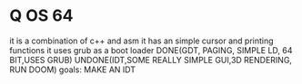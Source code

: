 # Q OS 64
it is a combination of c++ and asm it has an simple cursor and printing functions it uses grub as a boot loader DONE(GDT, PAGING, SIMPLE LD, 64 BIT,USES GRUB) UNDONE(IDT,SOME REALLY SIMPLE GUI,3D RENDERING, RUN DOOM)
goals:
  MAKE AN IDT
